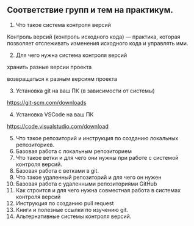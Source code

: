## Соответствие групп и тем на практикум.

1. Что такое система контроля версий

Контроль версий (контроль исходного кода) — практика, которая позволяет отслеживать изменения исходного кода и управлять ими.

2. Для чего нужна система контроля версий

хранить разные версии проекта

возвращаться к разным версиям проекта

3. Установка git на ваш ПК (в зависимости от системы)

https://git-scm.com/downloads

4. Установка VSCode на ваш ПК

https://code.visualstudio.com/download

5. Что такое репозиторий и инструкция по созданию локальных репозиториев.
6. Базовая работа с локальным репозиторием
7. Что такое ветки и для чего они нужны при работе с системой контроля версий.
8. Базовая работа с ветками в git.
9. Что такое удаленный репозиторий и для чего он нужен
10. Базовая работа с удаленными репозиториями GitHub
11. Как строится и для чего нужна совместная работа в системах контроля версий
12. Инструкция по созданию pull request
13. Книги и полезные ссылки по изучению git.
14. Альтернативные системы контроля версий.
